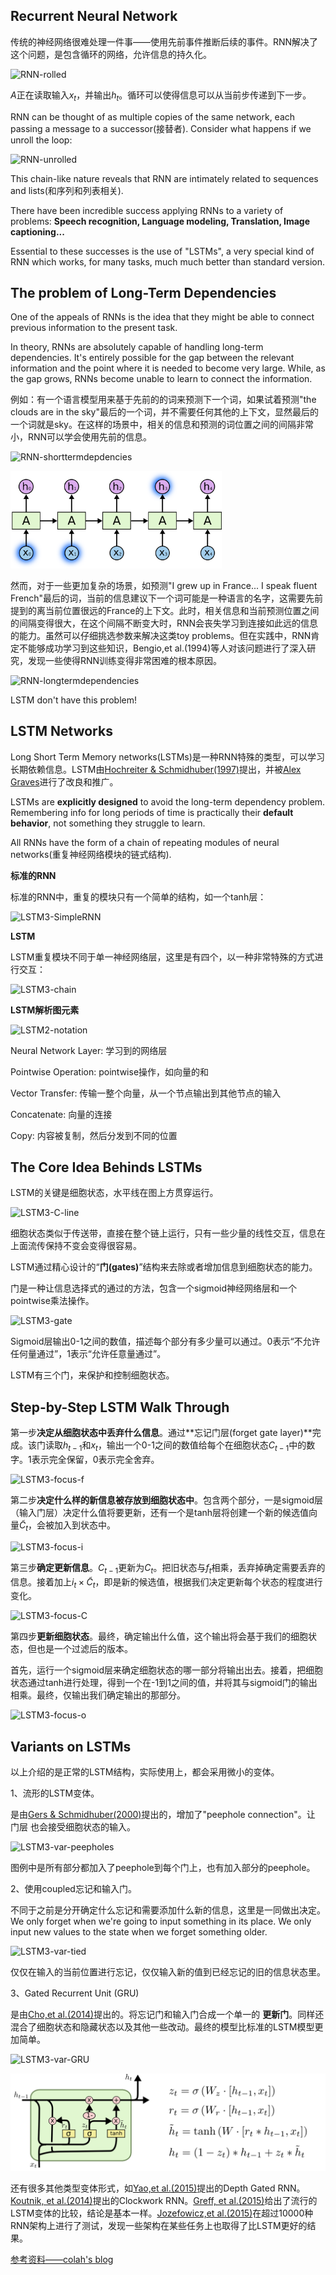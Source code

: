 ## Recurrent Neural Network

传统的神经网络很难处理一件事——使用先前事件推断后续的事件。RNN解决了这个问题，是包含循环的网络，允许信息的持久化。

![RNN-rolled](/LSTM网络理解/RNN-rolled.png)

$A$正在读取输入$x_t$，并输出$h_t$。循环可以使得信息可以从当前步传递到下一步。

RNN can be thought of as multiple copies of the same network, each passing a message to a successor(接替者). Consider what happens if we unroll the loop:

![RNN-unrolled](/LSTM网络理解/RNN-unrolled.png)

This chain-like nature reveals that RNN are intimately related to sequences and lists(和序列和列表相关). 

There have been incredible success applying RNNs to a variety of problems: **Speech recognition, Language modeling, Translation, Image captioning...**

Essential to these successes is the use of "LSTMs", a very special kind of RNN which works, for many tasks, much much better than standard version.

## The problem of Long-Term Dependencies

One of the appeals of RNNs is the idea that they might be able to connect previous information to the present task.

In theory, RNNs are absolutely capable of handling  long-term dependencies. It's entirely possible for the gap between the relevant information and the point where it is needed to become very large. While, as the gap grows, RNNs become unable to learn to connect the information.

例如：有一个语言模型用来基于先前的的词来预测下一个词，如果试着预测"the clouds are in the sky"最后的一个词，并不需要任何其他的上下文，显然最后的一个词就是sky。在这样的场景中，相关的信息和预测的词位置之间的间隔非常小，RNN可以学会使用先前的信息。

![RNN-shorttermdepdencies](/LSTM网络理解/RNN-shorttermdepdencies.png)

<img src="/mypages/papers_notes/LSTM网络理解/RNN-shorttermdepdencies.png" title="RNN-shorttermdepdencies" style="zoom:33%;" />

然而，对于一些更加复杂的场景，如预测"I grew up in France... I speak fluent French"最后的词，当前的信息建议下一个词可能是一种语言的名字，这需要先前提到的离当前位置很远的France的上下文。此时，相关信息和当前预测位置之间的间隔变得很大，在这个间隔不断变大时，RNN会丧失学习到连接如此远的信息的能力。虽然可以仔细挑选参数来解决这类toy problems。但在实践中，RNN肯定不能够成功学习到这些知识，Bengio,et al.(1994)等人对该问题进行了深入研究，发现一些使得RNN训练变得非常困难的根本原因。

![RNN-longtermdependencies](/LSTM网络理解/RNN-longtermdependencies.png)

LSTM don't have this problem!

## LSTM Networks

Long Short Term Memory networks(LSTMs)是一种RNN特殊的类型，可以学习长期依赖信息。LSTM由[Hochreiter & Schmidhuber(1997)](http://deeplearning.cs.cmu.edu/pdfs/Hochreiter97_lstm.pdf)提出，并被[Alex Graves](https://scholar.google.com/citations?user=DaFHynwAAAAJ&hl=en)进行了改良和推广。

LSTMs are **explicitly designed** to avoid the long-term dependency problem. Remembering info for long periods of time is practically their **default behavior**, not something they struggle to learn.

All RNNs have the form of a chain of repeating modules of neural networks(重复神经网络模块的链式结构). 

**标准的RNN**

标准的RNN中，重复的模块只有一个简单的结构，如一个tanh层：

![LSTM3-SimpleRNN](/LSTM网络理解/LSTM3-SimpleRNN.png)

**LSTM**

LSTM重复模块不同于单一神经网络层，这里是有四个，以一种非常特殊的方式进行交互：

![LSTM3-chain](/LSTM网络理解/LSTM3-chain.png)

**LSTM解析图元素**

![LSTM2-notation](/LSTM网络理解/LSTM2-notation.png)

Neural Network Layer: 学习到的网络层

Pointwise Operation: pointwise操作，如向量的和

Vector Transfer: 传输一整个向量，从一个节点输出到其他节点的输入

Concatenate: 向量的连接

Copy: 内容被复制，然后分发到不同的位置

## The Core Idea Behinds LSTMs

LSTM的关键是细胞状态，水平线在图上方贯穿运行。

![LSTM3-C-line](/LSTM网络理解/LSTM3-C-line.png)

细胞状态类似于传送带，直接在整个链上运行，只有一些少量的线性交互，信息在上面流传保持不变会变得很容易。

LSTM通过精心设计的“**门(gates)**”结构来去除或者增加信息到细胞状态的能力。

门是一种让信息选择式的通过的方法，包含一个sigmoid神经网络层和一个pointwise乘法操作。

![LSTM3-gate](/LSTM网络理解/LSTM3-gate.png)

Sigmoid层输出0-1之间的数值，描述每个部分有多少量可以通过。0表示“不允许任何量通过”，1表示“允许任意量通过”。

LSTM有三个门，来保护和控制细胞状态。

## Step-by-Step LSTM Walk Through

第一步**决定从细胞状态中丢弃什么信息**。通过**忘记门层(forget gate layer)**完成。该门读取$h_{t-1}$和$x_t$，输出一个0-1之间的数值给每个在细胞状态$C_{t-1}$中的数字。1表示完全保留，0表示完全舍弃。

![LSTM3-focus-f](/LSTM网络理解/LSTM3-focus-f.png)

第二步**决定什么样的新信息被存放到细胞状态中**。包含两个部分，一是sigmoid层（输入门层）决定什么值将要更新，还有一个是tanh层将创建一个新的候选值向量$\tilde{C}_t$，会被加入到状态中。

![LSTM3-focus-i](/LSTM网络理解/LSTM3-focus-i.png)

第三步**确定更新信息**。$C_{t-1}$更新为$C_t$。把旧状态与$f_t$相乘，丢弃掉确定需要丢弃的信息。接着加上$i_t \times \tilde{C}_t$，即是新的候选值，根据我们决定更新每个状态的程度进行变化。

![LSTM3-focus-C](/LSTM网络理解/LSTM3-focus-C.png)

第四步**更新细胞状态**。最终，确定输出什么值，这个输出将会基于我们的细胞状态，但也是一个过滤后的版本。

首先，运行一个sigmoid层来确定细胞状态的哪一部分将输出出去。接着，把细胞状态通过tanh进行处理，得到一个在-1到1之间的值，并将其与sigmoid门的输出相乘。最终，仅输出我们确定输出的那部分。

![LSTM3-focus-o](/LSTM网络理解/LSTM3-focus-o.png)

## Variants on LSTMs

以上介绍的是正常的LSTM结构，实际使用上，都会采用微小的变体。

1、流形的LSTM变体。

是由[Gers & Schmidhuber(2000)](ftp://ftp.idsia.ch/pub/juergen/TimeCount-IJCNN2000.pdf)提出的，增加了"peephole connection"。让 门层 也会接受细胞状态的输入。

![LSTM3-var-peepholes](/LSTM网络理解/LSTM3-var-peepholes.png)

图例中是所有部分都加入了peephole到每个门上，也有加入部分的peephole。

2、使用coupled忘记和输入门。

不同于之前是分开确定什么忘记和需要添加什么新的信息，这里是一同做出决定。We only forget when we're going to input something in its place. We only input new values to the state when we forget something older.

![LSTM3-var-tied](/LSTM网络理解/LSTM3-var-tied.png)

仅仅在输入的当前位置进行忘记，仅仅输入新的值到已经忘记的旧的信息状态里。

3、Gated Recurrent Unit (GRU)

是由[Cho,et al.(2014)](http://arxiv.org/pdf/1406.1078v3.pdf)提出的。将忘记门和输入门合成一个单一的 **更新门**。同样还混合了细胞状态和隐藏状态以及其他一些改动。最终的模型比标准的LSTM模型更加简单。

![LSTM3-var-GRU](/LSTM网络理解/LSTM3-var-GRU.png)

<img src="/mypages/papers_notes/LSTM网络理解/LSTM3-var-GRU.png" title="LSTM3-var-GRU" style="zoom:50%;" />

还有很多其他类型变体形式，如[Yao,et al.(2015)](http://arxiv.org/pdf/1508.03790v2.pdf)提出的Depth Gated RNN。[Koutnik, et al.(2014)](http://arxiv.org/pdf/1402.3511v1.pdf)提出的Clockwork RNN。[Greff, et al.(2015)](http://arxiv.org/pdf/1503.04069.pdf)给出了流行的LSTM变体的比较，结论是基本一样。[Jozefowicz,et al.(2015)](http://jmlr.org/proceedings/papers/v37/jozefowicz15.pdf)在超过10000种RNN架构上进行了测试，发现一些架构在某些任务上也取得了比LSTM更好的结果。

[参考资料——colah's blog](http://colah.github.io/posts/2015-08-Understanding-LSTMs/)

